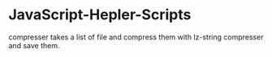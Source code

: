 # JavaScript-Hepler-Scripts

compresser takes a list of file and compress them  with lz-string compresser and save them.
